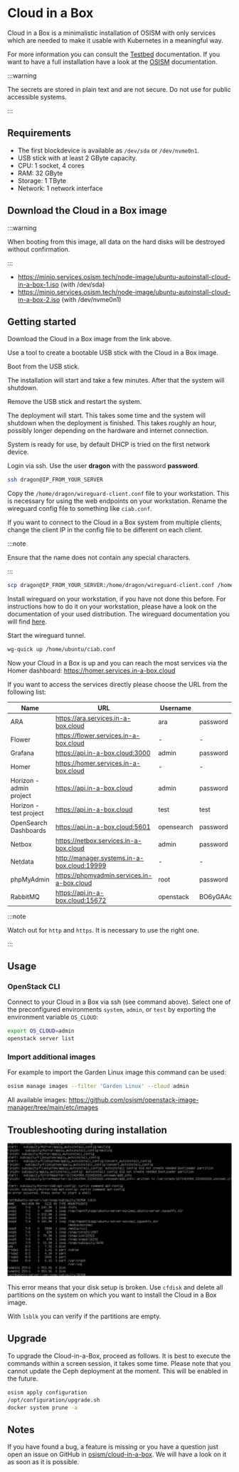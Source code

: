 # Cloud in a Box

Cloud in a Box is a minimalistic installation of OSISM with only services which are needed to
make it usable with Kubernetes in a meaningful way.

For more information you can consult the [Testbed](https://docs.osism.tech/testbed/index.html) documentation.
If you want to have a full installation have a look at the [OSISM](https://docs.osism.tech/) documentation.

:::warning

The secrets are stored in plain text and are not secure. Do not use for public
accessible systems.

:::

## Requirements

* The first blockdevice is available as `/dev/sda` or `/dev/nvme0n1`.
* USB stick with at least 2 GByte capacity.
* CPU: 1 socket, 4 cores
* RAM: 32 GByte
* Storage: 1 TByte
* Network: 1 network interface

## Download the Cloud in a Box image

:::warning

When booting from this image, all data on the hard disks will be destroyed without confirmation.

:::

* <https://minio.services.osism.tech/node-image/ubuntu-autoinstall-cloud-in-a-box-1.iso> (with /dev/sda)
* <https://minio.services.osism.tech/node-image/ubuntu-autoinstall-cloud-in-a-box-2.iso> (with /dev/nvme0n1)

## Getting started

Download the Cloud in a Box image from the link above.

Use a tool to create a bootable USB stick with the Cloud in a Box image.

Boot from the USB stick.

The installation will start and take a few minutes. After that the system will shutdown.

Remove the USB stick and restart the system.

The deployment will start. This takes some time and the system will shutdown when the deployment is finished.
This takes roughly an hour, possibly longer depending on the hardware and internet connection.

System is ready for use, by default DHCP is tried on the first network device.

Login via ssh. Use the user **dragon** with the password **password**.

```bash
ssh dragon@IP_FROM_YOUR_SERVER
```

Copy the `/home/dragon/wireguard-client.conf` file to your workstation. This is necessary for
using the web endpoints on your workstation. Rename the wireguard config file to something like `ciab.conf`.

If you want to connect to the Cloud in a Box system from multiple clients, change the client IP in the config file to be
different on each client.

:::note

Ensure that the name does not contain any special characters.

:::

```bash
scp dragon@IP_FROM_YOUR_SERVER:/home/dragon/wireguard-client.conf /home/ubuntu/ciab.conf
```

Install wireguard on your workstation, if you have not done this before. For instructions how to do it on your workstation, please have
a look on the documentation of your used distribution. The wireguard documentation you will find [here](https://www.wireguard.com/).

Start the wireguard tunnel.

```bash
wg-quick up /home/ubuntu/ciab.conf
```

Now your Cloud in a Box is up and you can reach the most services via the Homer dashboard:
<https://homer.services.in-a-box.cloud>

If you want to access the services directly please choose the URL from the following list:

| Name                    | URL                                           | Username   | Password                                 |
|-------------------------|-----------------------------------------------|------------|------------------------------------------|
| ARA                     | <https://ara.services.in-a-box.cloud>         | ara        | password                                 |
| Flower                  | <https://flower.services.in-a-box.cloud>      | -          | -                                        |
| Grafana                 | <https://api.in-a-box.cloud:3000>             | admin      | password                                 |
| Homer                   | <https://homer.services.in-a-box.cloud>       | -          | -                                        |
| Horizon - admin project | <https://api.in-a-box.cloud>                  | admin      | password                                 |
| Horizon - test project  | <https://api.in-a-box.cloud>                  | test       | test                                     |
| OpenSearch Dashboards   | <https://api.in-a-box.cloud:5601>             | opensearch | password                                 |
| Netbox                  | <https://netbox.services.in-a-box.cloud>      | admin      | password                                 |
| Netdata                 | <http://manager.systems.in-a-box.cloud:19999> | -          | -                                        |
| phpMyAdmin              | <https://phpmyadmin.services.in-a-box.cloud>  | root       | password                                 |
| RabbitMQ                | <https://api.in-a-box.cloud:15672>            | openstack  | BO6yGAAq9eqA7IKqeBdtAEO7aJuNu4zfbhtnRo8Y |

:::note

Watch out for `http` and `https`. It is necessary to use the right one.

:::

## Usage

### OpenStack CLI

Connect to your Cloud in a Box via ssh (see command above).
Select one of the preconfigured environments `system`, `admin`, or `test` by exporting the environment variable `OS_CLOUD`:

```bash
export OS_CLOUD=admin
openstack server list
```

### Import additional images

For example to import the Garden Linux image this command can be used:

```bash
osism manage images --filter 'Garden Linux' --cloud admin
```

All available images: <https://github.com/osism/openstack-image-manager/tree/main/etc/images>

## Troubleshooting during installation

![Broken disk setup](./images/broken_disk_setup.png)

This error means that your disk setup is broken. Use `cfdisk` and delete all partitions on the system on which you want
to install the Cloud in a Box image.

With `lsblk` you can verify if the partitions are empty.

## Upgrade

To upgrade the Cloud-in-a-Box, proceed as follows. It is best to execute the commands within a
screen session, it takes some time. Please note that you cannot update the Ceph deployment at
the moment. This will be enabled in the future.

```bash
osism apply configuration
/opt/configuration/upgrade.sh
docker system prune -a
```

## Notes

If you have found a bug, a feature is missing or you have a question just open an issue on GitHub in
[osism/cloud-in-a-box](https://github.com/osism/cloud-in-a-box/issues). We will have a look on it as soon as it is possible.
